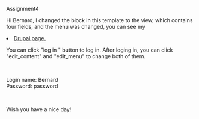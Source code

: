Assignment4


Hi Bernard, I changed the block in this template to the view, which contains four fields, and the menu was changed, you can see my <li><a href="http://dev-shirleyshi.pantheonsite.io/">Drupal page. </a></li> 


You can click "log in " button to log in. After loging in, you can click "edit_content" and "edit_menu" to change both of them.

<br />

Login name: Bernard <br />
Password: password

<br />

Wish you have a nice day!